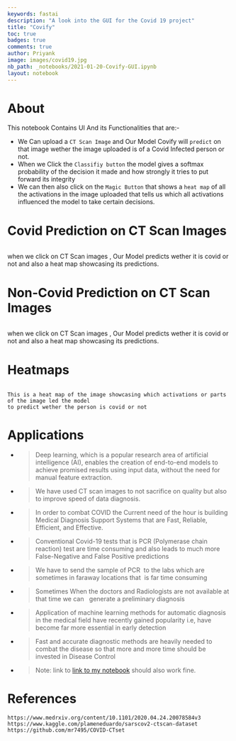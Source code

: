 ```yaml
---
keywords: fastai
description: "A look into the GUI for the Covid 19 project"
title: "Covify"
toc: true 
badges: true
comments: true
author: Priyank 
image: images/covid19.jpg
nb_path: _notebooks/2021-01-20-Covify-GUI.ipynb
layout: notebook
---
```


<!--
#################################################
### THIS FILE WAS AUTOGENERATED! DO NOT EDIT! ###
#################################################
# file to edit: _notebooks/2021-01-20-Covify-GUI.ipynb
-->

<div class="container" id="notebook-container">
        
<div class="cell border-box-sizing text_cell rendered"><div class="inner_cell">
<div class="text_cell_render border-box-sizing rendered_html">
<h1 id="About">About<a class="anchor-link" href="#About"> </a></h1><p>This notebook Contains UI And its Functionalities that are:-</p>
<ul>
<li>We Can upload a <code>CT Scan Image</code> and Our Model Covify will <code>predict</code> on that image wether  the image uploaded is of a Covid Infected person or not.</li>
<li>When we Click the <code>Classifiy button</code> the model gives a softmax probability of the decision it made and how strongly it tries to put forward its integrity </li>
<li>We can then also click on the <code>Magic Button</code> that shows a <code>heat map</code> of all the activations in the image uploaded that tells us which all activations influenced the model to take certain decisions.</li>
</ul>

</div>
</div>
</div>
<div class="cell border-box-sizing text_cell rendered"><div class="inner_cell">
<div class="text_cell_render border-box-sizing rendered_html">
<h1 id="Covid-Prediction-on-CT-Scan-Images">Covid Prediction on CT Scan Images<a class="anchor-link" href="#Covid-Prediction-on-CT-Scan-Images"> </a></h1><p><img src="/fastblogs/images/copied_from_nb/my_icons/Covi1.png" alt=""></p>
<p>when we click on CT Scan images , Our Model predicts wether it is covid or not and also a heat map showcasing its predictions.</p>

</div>
</div>
</div>
<div class="cell border-box-sizing text_cell rendered"><div class="inner_cell">
<div class="text_cell_render border-box-sizing rendered_html">
<h1 id="Non-Covid-Prediction-on-CT-Scan-Images">Non-Covid Prediction on CT Scan Images<a class="anchor-link" href="#Non-Covid-Prediction-on-CT-Scan-Images"> </a></h1><p><img src="/fastblogs/images/copied_from_nb/my_icons/Covi2.png" alt=""></p>
<p>when we click on CT Scan images , Our Model predicts wether it is covid or not and also a heat map showcasing its predictions.</p>

</div>
</div>
</div>
<div class="cell border-box-sizing text_cell rendered"><div class="inner_cell">
<div class="text_cell_render border-box-sizing rendered_html">
<h1 id="Heatmaps">Heatmaps<a class="anchor-link" href="#Heatmaps"> </a></h1><p><img src="/fastblogs/images/copied_from_nb/my_icons/hmap.png" alt=""></p>
<p><code>This is a heat map of the image showcasing which activations or parts of the image led the model
to predict wether the person is covid or not</code></p>

</div>
</div>
</div>
<div class="cell border-box-sizing text_cell rendered"><div class="inner_cell">
<div class="text_cell_render border-box-sizing rendered_html">
<h1 id="Applications">Applications<a class="anchor-link" href="#Applications"> </a></h1><ul>
<li><blockquote><p>Deep learning, which is a popular research area of artificial intelligence (AI), enables the creation of end-to-end models to achieve promised results using input data, without the need for manual feature extraction.</p>
</blockquote>
</li>
<li><blockquote><p>We have used CT scan images to not sacrifice on quality but also to improve speed of data diagnosis.</p>
</blockquote>
</li>
<li><blockquote><p>In order to combat COVID the Current need of the hour is building Medical Diagnosis Support Systems that are Fast, Reliable, Efficient, and Effective.</p>
</blockquote>
</li>
<li><blockquote><p>Conventional Covid-19 tests that is PCR (Polymerase chain reaction) test are time consuming and also leads to much more False-Negative and False Positive predictions</p>
</blockquote>
</li>
<li><blockquote><p>We have to send the sample of PCR  to the labs which are sometimes in faraway locations that  is far time consuming</p>
</blockquote>
</li>
<li><blockquote><p>Sometimes When the doctors and Radiologists are not available at that time we can   generate a preliminary diagnosis </p>
</blockquote>
</li>
<li><blockquote><p>Application of machine learning methods for automatic diagnosis in the medical field have recently gained popularity i.e, have become far more essential in early detection </p>
</blockquote>
</li>
<li><blockquote><p>Fast and accurate diagnostic methods are heavily needed to combat the disease so that more and more time should be invested in Disease Control</p>
</blockquote>
</li>
<li><blockquote><p>Note: link to <a href="https://jovian.ai/priyank7n/minor-test-run">link to my notebook</a> should also work fine.</p>
</blockquote>
</li>
</ul>

</div>
</div>
</div>
<div class="cell border-box-sizing text_cell rendered"><div class="inner_cell">
<div class="text_cell_render border-box-sizing rendered_html">
<h1 id="References">References<a class="anchor-link" href="#References"> </a></h1>
<pre><code>https://www.medrxiv.org/content/10.1101/2020.04.24.20078584v3
https://www.kaggle.com/plameneduardo/sarscov2-ctscan-dataset
https://github.com/mr7495/COVID-CTset</code></pre>

</div>
</div>
</div>
</div>
 

